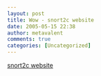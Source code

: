 ```yaml
---
layout: post
title: Wow - snort2c website
date: 2005-05-15 22:38
author: metavalent
comments: true
categories: [Uncategorized]
---
```

<a href="http://people.hazent.com/~adl/snort2c/h_page/">snort2c website</a>
